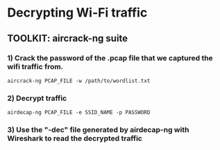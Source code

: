 # Decrypting Wi-Fi traffic

## TOOLKIT: aircrack-ng suite

### 1) Crack the password of the .pcap file that we captured the wifi traffic from.

    aircrack-ng PCAP_FILE -w /path/to/wordlist.txt

### 2) Decrypt traffic 

    airdecap-ng PCAP_FILE -e SSID_NAME -p PASSWORD

### 3) Use the "-dec" file generated by airdecap-ng with Wireshark to read the decrypted traffic
